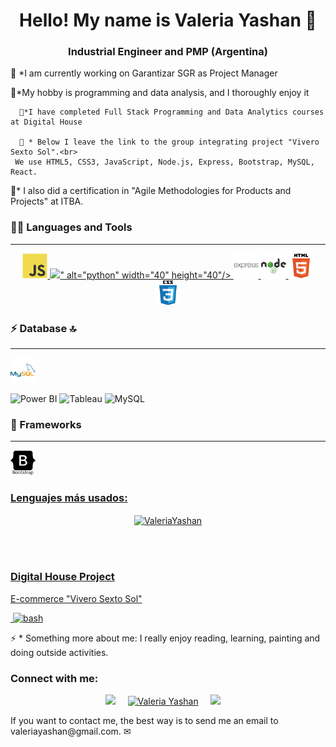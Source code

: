  <h1 align="center"> Hello! My name is Valeria Yashan 👋</h1>
 
<h3 align="center">Industrial Engineer and PMP (Argentina)</h3>



 🔭 *I am currently working on Garantizar SGR as Project Manager

🌱*My hobby is programming and data analysis, and I thoroughly enjoy it
  
      🌱*I have completed Full Stack Programming and Data Analytics courses at Digital House

      🚀 * Below I leave the link to the group integrating project "Vivero Sexto Sol".<br> 
     We use HTML5, CSS3, JavaScript, Node.js, Express, Bootstrap, MySQL, React.

 📌* I also did a certification in "Agile Methodologies for Products and Projects" at ITBA.
 
    
<h3 align="left">👩‍💻 Languages and Tools</h3>
<hr />

<p align="center"> 
  <!–– JS ––>
  <a href="https://developer.mozilla.org/en-US/docs/Web/JavaScript" target="_blank" data-bs-toggle="tooltip" title="JavaScript"> <img src="https://raw.githubusercontent.com/devicons/devicon/master/icons/javascript/javascript-original.svg" alt="javascript" width="40" height="40"/> </a>
 <!-- PYTHON -->
<a href="https://www.python.org" target="_blank" data-bs-toggle="tooltip" title="Python">
  <img src="<img src="https://devicon-website.vercel.app/api/python/original.svg"></img>" alt="python" width="40" height="40"/>
</a>
  <!–– EXPRESS JS ––>
    <a href="https://expressjs.com" target="_blank" data-bs-toggle="tooltip" title="ExpressJS"> <img src="https://raw.githubusercontent.com/devicons/devicon/master/icons/express/express-original-wordmark.svg" alt="express" width="40" height="40"/> </a>
  <!–– NODE JS ––>
    <a href="https://nodejs.org" target="_blank" data-bs-toggle="tooltip" title="NodeJS"> <img src="https://raw.githubusercontent.com/devicons/devicon/master/icons/nodejs/nodejs-original-wordmark.svg" alt="nodejs" width="40" height="40"/> </a> 
  <!–– HTML ––>
   <a href="https://www.w3.org/html/" target="_blank" data-bs-toggle="tooltip" title="HTML5"> <img src="https://raw.githubusercontent.com/devicons/devicon/master/icons/html5/html5-original-wordmark.svg" alt="html5" width="40" height="40"/> </a>
  <!–– CSS ––>
    <a href="https://www.w3schools.com/css/" target="_blank" data-bs-toggle="tooltip" title="CSS3"> <img src="https://raw.githubusercontent.com/devicons/devicon/master/icons/css3/css3-original-wordmark.svg" alt="css3" width="40" height="40"/> </a>
 <h3> ⚡ Database 🔝 </h3>
<hr />
 <!–– MYSQL ––>
  <a href="https://www.mysql.com/" target="_blank" data-bs-toggle="tooltip" title="MySQL"> <img src="https://raw.githubusercontent.com/devicons/devicon/master/icons/mysql/mysql-original-wordmark.svg" alt="mysql" width="40" height="40"/> </a> 
<br/>
 
 ![Power BI](https://img.shields.io/badge/-Power%20BI-black?style=plastic&logo=Power-BI)
 ![Tableau](https://img.shields.io/badge/-Tableau-black?style=plastic&logo=Tableau)
 ![MySQL](https://img.shields.io/badge/-MySQL-333333?style=flat&logo=mysql)
 <h3>🚀 Frameworks </h3>
<hr /> 
   <!–– BOOTSTRAP ––>
<a href="https://getbootstrap.com" target="_blank" data-bs-toggle="tooltip" title="Bootstrap"> <img src="https://raw.githubusercontent.com/devicons/devicon/master/icons/bootstrap/bootstrap-plain-wordmark.svg" alt="bootstrap" width="40" height="40"/> 
   <br/> 
<h3 align="left">Lenguajes más usados:</h3>
<p align="center"> <img align="center" src="https://github-readme-stats.vercel.app/api/top-langs?username=ValeriaYashan&show_icons=true&locale=en&layout=compact&theme=tokyonight" alt="ValeriaYashan" /></p>
<br/>
<br/>
<h3 align="left"> Digital House Project</h3>
<p align="center"> <a href="https://sextosolprobando.herokuapp.com/" target="_blank"><p>E-commerce "Vivero Sexto Sol"</p><img align="center"> <img src="https://www.vectorlogo.zone/logos/broccolijs/broccolijs-icon.svg" alt="bash" width="40" height="40"/> </a>
</p>
 
 ⚡ * Something more about me: I really enjoy reading, learning, painting and doing outside activities.

<h3 align="left">Connect with me:</h3>
<p align="left">
  <p align="center">
  <a target="_blank"href="https://www.linkedin.com/in/valeriayashan/"><img src="https://img.shields.io/badge/linkedin-%230077B5.svg?&style=for-the-badge&logo=linkedin&logoColor=white alt="Valeria Yashan" /></a>&nbsp;&nbsp;&nbsp;&nbsp;
  <a href="mailto:valeriayashan@gmail.com"><img src="https://img.shields.io/badge/gmail-%23D14836.svg?&style=for-the-badge&logo=gmail&logoColor=white" alt="Valeria Yashan" /></a>&nbsp;&nbsp;&nbsp;&nbsp;
    <a href="https://github.com/ValeriaYashan"><img src="https://img.shields.io/badge/GitHub-%23181717?style=for-the-badge&logo=GitHub&logoColor=white alt="Valeria Yashan" /></a>&nbsp;&nbsp;&nbsp;&nbsp;
</p>
</p>

    
</p>If you want to contact me, the best way is to send me an email to valeriayashan@gmail.com. ✉
